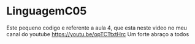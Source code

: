 # LinguagemC05
Este pequeno codigo e referente a aula 4, que esta neste video no meu canal do youtube https://youtu.be/opTCTtxtHrc Um forte abraço a todos
